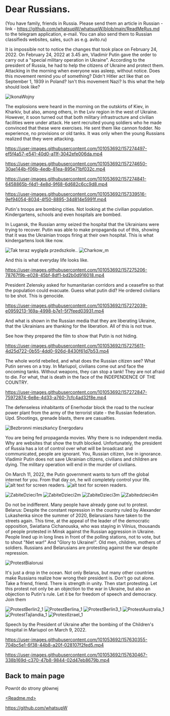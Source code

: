 # Dear Russians.
(You have family, friends in Russia. Please send them an article in Russian - link - https://github.com/whatsupW/whatsupW/blob/main/ReadMeRus.md to the telegram application, e-mail. You can also send them to Russian classifieds websites, sales, such as e.g. avito.ru)


It is impossible not to notice the changes that took place on February 24, 2022. 
On February 24, 2022 at 3.45 am, Vladimir Putin gave the order to carry out a "special military operation in Ukraine". According to the president of Russia, he had to help the citizens of Ukraine and protect them. Attacking in the morning when everyone was asleep, without notice. Does this movement remind you of something? Didn't Hitler act like that on September 1, 1939 in Poland? Isn't this movement Nazi? Is this what the help should look like?
 
![IkonaWojny](https://user-images.githubusercontent.com/101053692/157290547-343ddb72-6409-4db2-bf36-9d71675e3f38.jpg)

The explosions were heard in the morning on the outskirts of Kiev, in Kharkiv, but also, among others, in the Lviv region in the west of Ukraine. However, it soon turned out that both military infrastructure and civilian facilities were under attack. He sent recruited young soldiers who he made convinced that these were exercises. He sent them like cannon fodder. No experience, no provisions or old tanks. It was only when the young Russians realized that they were attacking.

https://user-images.githubusercontent.com/101053692/157274497-ef5f4a57-e541-40d0-a11f-3042efe006da.mp4

https://user-images.githubusercontent.com/101053692/157274650-30ae144b-f06b-4edb-81ea-895e71bf032c.mp4

https://user-images.githubusercontent.com/101053692/157274841-6458865b-f4d1-4e8d-9f68-6d682c6cc9d8.mp4

https://user-images.githubusercontent.com/101053692/157339516-9ef94054-8034-4f50-8895-34d814e5991f.mp4

Putin's troops are bombing cities. Not looking at the civilian population. Kindergartens, schools and even hospitals are bombed. 

In Lugansk, the Russian army seized the hospital that the Ukrainians were trying to recover. Putin was able to make propaganda out of this, showing that it was the Ukrainian troops firing at their own hospital. This is what kindergartens look like now.

![Tak teraz wygląda przedszkole.](https://github.com/whatsupW/whatsupW/blob/b3ef5de8db7938379ed26233eabf3319a2a04418/img/przedszkole1.jpg "Tak teraz wygląda przedszkole.").
![Charkow_m](https://user-images.githubusercontent.com/101053692/157339968-fea53f4b-5525-48ac-9ad2-58a880944f61.jpg)

And this is what everyday life looks like.

https://user-images.githubusercontent.com/101053692/157275206-78767f9b-e028-45bf-8df1-bd2b0d916018.mp4

President Zelensky asked for humanitarian corridors and a ceasefire so that the population could evacuate. Guess what putin did? He ordered civilians to be shot. This is genocide.

https://user-images.githubusercontent.com/101053692/157272039-e0959213-169a-4998-b7e1-5f7feed03931.mp4 

And what is shown in the Russian media that they are liberating Ukraine, that the Ukrainians are thanking for the liberation. All of this is not true.

See how they prepared the film to show that Putin is not hiding.

https://user-images.githubusercontent.com/101053692/157275611-4d25d722-0b55-4dd0-926d-8430f61d7b53.mp4

The whole world rebelled, and what does the Russian citizen see? What Putin serves on a tray. In Mariupol, civilians come out and face the oncoming tanks. Without weapons, they can stop a tank! They are not afraid to die. For what, that is death in the face of the INDEPENDENCE OF THE COUNTRY.

https://user-images.githubusercontent.com/101053692/157272847-75972874-6e8e-4d33-a760-7cfc4ad32f8e.mp4

The defenseless inhabitants of Enerhodar block the road to the nuclear power plant from the army of the terrorist state - the Russian federation. Upd. Shootings, grenade blasts, there are casualties. 

![Bezbronni mieszkańcy Energodaru](https://user-images.githubusercontent.com/101053692/157306189-9346aa46-9941-4e87-8c8d-5e801e31714f.jpg)

You are being fed propaganda movies. Why there is no independent media. Why are websites that show the truth blocked. Unfortunately, the president of Russia has a lot of control over what will be broadcast and communicated, people are ignorant. You, Russian citizen, live in ignorance. Vladimir Putin does not save Ukrainian citizens, civilians and children are dying. The military operation will end in the murder of civilians.

On March 11, 2022, the Putin government wants to turn off the global internet for you. From that day on, he will completely control your life.
![alt text for screen readers](img/11marcaa.jpg "Text to show on mouseover"). ![alt text for screen readers](img/11marcab.jpg "Text to show on mouseover").


![ZabiteDzieci1m](https://user-images.githubusercontent.com/101053692/157292576-cc657b19-3bb6-4407-9e33-1fee166545b0.jpg)
![ZabiteDzieci2m](https://user-images.githubusercontent.com/101053692/157292589-1f31a14a-d1f5-4be7-b00a-a592bdb91a7e.jpg)
![ZabiteDzieci3m](https://user-images.githubusercontent.com/101053692/157292599-ffd955a4-2783-46af-8df9-7e2e966451d1.jpg)
![Zabitedzieci4m](https://user-images.githubusercontent.com/101053692/157292919-6d53a313-3f60-4e6e-a014-212bdfbf3a61.jpg)

Do not be indifferent. Many people have already gone out to protest. Belarus: Despite the constant repression in the country ruled by Alexander Lukashenka since the summer of 2020, Belarusians have taken to the streets again. This time, at the appeal of the leader of the democratic opposition, Swiatlana Cichanouska, who was staying in Vilnius, thousands of people protested in Minsk against the Russian aggression in Ukraine. People lined up in long lines in front of the polling stations, not to vote, but to shout "Niet war!" And "Glory to Ukraine!". Old men, children, mothers of soldiers. Russians and Belarusians are protesting against the war despite repression.

![ProtestBialorusi](https://user-images.githubusercontent.com/101053692/157298696-1df25c0c-60b3-46a7-b596-17ad03361b65.jpg)

It's just a drop in the ocean. Not only Belarus, but many other countries make Russians realize how wrong their president is. Don't go out alone. Take a friend, friend. There is strength in unity. Then start protesting. Let this protest not only be an objection to the war in Ukraine, but also an objection to Putin's rule. Let it be for freedom of speech and democracy. 
Join them

![ProtestBerlin2_1](https://user-images.githubusercontent.com/101053692/157304107-19330ddd-cda6-4db2-a7a2-b315e70d72be.jpg)
![ProtestBerlina_1](https://user-images.githubusercontent.com/101053692/157304083-cc7fd84a-196c-42fe-abb9-f25241d29e12.jpg)
![ProtestBerlin3_1](https://user-images.githubusercontent.com/101053692/157304127-964a2fc3-2eee-4bb2-a27e-0d9c132c8e4f.jpg)
![ProtestAustralia_1](https://user-images.githubusercontent.com/101053692/157305268-fb36f2ee-9cfd-4c14-b1d0-9c809d6a7ddd.jpg)
![ProtestTajlandia_1](https://user-images.githubusercontent.com/101053692/157304648-96cab81c-abd1-4539-aec5-6528c4d12e13.jpg)
![ProtestIzrael_1](https://user-images.githubusercontent.com/101053692/157304352-e9a2fade-aecf-4d67-bf85-9dcb268ca4c8.jpg)

Speech by the President of Ukraine after the bombing of the Children's Hospital in Mariupol on March 9, 2022.

https://user-images.githubusercontent.com/101053692/157630355-704bc5e1-6f38-44b8-a20f-028107f2fed5.mp4

https://user-images.githubusercontent.com/101053692/157630467-338b169d-c370-47b8-9844-02d47eb8679b.mp4

## Back to main page
Powrót do strony głównej

[<Readme.md>](<https://github.com/whatsupW/whatsupW>)

https://github.com/whatsupW

